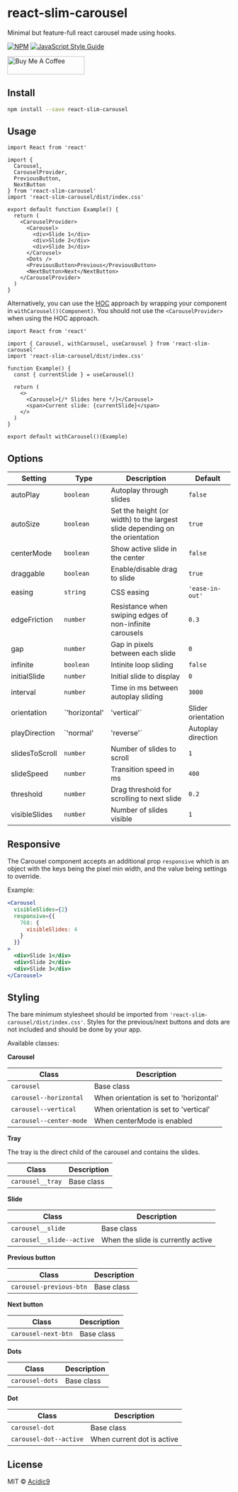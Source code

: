# react-slim-carousel

Minimal but feature-full react carousel made using hooks.

[![NPM](https://img.shields.io/npm/v/react-slim-carousel.svg)](https://www.npmjs.com/package/react-slim-carousel) [![JavaScript Style Guide](https://img.shields.io/badge/code_style-standard-brightgreen.svg)](https://standardjs.com)

<a href="https://www.buymeacoffee.com/ariseyhun" target="_blank"><img src="https://cdn.buymeacoffee.com/buttons/v2/default-orange.png" alt="Buy Me A Coffee" height="41" width="174"></a>

## Install

```bash
npm install --save react-slim-carousel
```

## Usage

```tsx
import React from 'react'

import {
  Carousel,
  CarouselProvider,
  PreviousButton,
  NextButton
} from 'react-slim-carousel'
import 'react-slim-carousel/dist/index.css'

export default function Example() {
  return (
    <CarouselProvider>
      <Carousel>
        <div>Slide 1</div>
        <div>Slide 2</div>
        <div>Slide 3</div>
      </Carousel>
      <Dots />
      <PreviousButton>Previous</PreviousButton>
      <NextButton>Next</NextButton>
    </CarouselProvider>
  )
}
```

Alternatively, you can use the [HOC](https://reactjs.org/docs/higher-order-components.html) approach by wrapping your component in `withCarousel()(Component)`. You should not use the `<CarouselProvider>` when using the HOC approach.

```tsx
import React from 'react'

import { Carousel, withCarousel, useCarousel } from 'react-slim-carousel'
import 'react-slim-carousel/dist/index.css'

function Example() {
  const { currentSlide } = useCarousel()

  return (
    <>
      <Carousel>{/* Slides here */}</Carousel>
      <span>Current slide: {currentSlide}</span>
    </>
  )
}

export default withCarousel()(Example)
```

## Options

| Setting        | Type                        | Description                                                                 | Default         |
| -------------- | --------------------------- | --------------------------------------------------------------------------- | --------------- |
| autoPlay       | `boolean`                   | Autoplay through slides                                                     | `false`         |
| autoSize       | `boolean`                   | Set the height (or width) to the largest slide depending on the orientation | `true`          |
| centerMode     | `boolean`                   | Show active slide in the center                                             | `false`         |
| draggable      | `boolean`                   | Enable/disable drag to slide                                                | `true`          |
| easing         | `string`                    | CSS easing                                                                  | `'ease-in-out'` |
| edgeFriction   | `number`                    | Resistance when swiping edges of non-infinite carousels                     | `0.3`           |
| gap            | `number`                    | Gap in pixels between each slide                                            | `0`             |
| infinite       | `boolean`                   | Intinite loop sliding                                                       | `false`         |
| initialSlide   | `number`                    | Initial slide to display                                                    | `0`             |
| interval       | `number`                    | Time in ms between autoplay sliding                                         | `3000`          |
| orientation    | `'horizontal' | 'vertical'` | Slider orientation                                                          | `'horizontal'`  |
| playDirection  | `'normal' | 'reverse'`      | Autoplay direction                                                          | `'normal'`      |
| slidesToScroll | `number`                    | Number of slides to scroll                                                  | `1`             |
| slideSpeed     | `number`                    | Transition speed in ms                                                      | `400`           |
| threshold      | `number`                    | Drag threshold for scrolling to next slide                                  | `0.2`           |
| visibleSlides  | `number`                    | Number of slides visible                                                    | `1`             |

## Responsive

The Carousel component accepts an additional prop `responsive` which is an object with the keys being the pixel min width, and the value being settings to override.

Example:

```jsx
<Carousel
  visibleSlides={2}
  responsive={{
    768: {
      visibleSlides: 4
    }
  }}
>
  <div>Slide 1</div>
  <div>Slide 2</div>
  <div>Slide 3</div>
</Carousel>
```

## Styling

The bare minimum stylesheet should be imported from `'react-slim-carousel/dist/index.css'`. Styles for the previous/next buttons and dots are not included and should be done by your app.

Available classes:

**Carousel**

| Class                   | Description                             |
| ----------------------- | --------------------------------------- |
| `carousel`              | Base class                              |
| `carousel--horizontal`  | When orientation is set to 'horizontal' |
| `carousel--vertical`    | When orientation is set to 'vertical'   |
| `carousel--center-mode` | When centerMode is enabled              |

**Tray**

The tray is the direct child of the carousel and contains the slides.

| Class            | Description |
| ---------------- | ----------- |
| `carousel__tray` | Base class  |

**Slide**

| Class                     | Description                        |
| ------------------------- | ---------------------------------- |
| `carousel__slide`         | Base class                         |
| `carousel__slide--active` | When the slide is currently active |

**Previous button**

| Class                   | Description |
| ----------------------- | ----------- |
| `carousel-previous-btn` | Base class  |

**Next button**

| Class               | Description |
| ------------------- | ----------- |
| `carousel-next-btn` | Base class  |

**Dots**

| Class           | Description |
| --------------- | ----------- |
| `carousel-dots` | Base class  |

**Dot**

| Class                  | Description                |
| ---------------------- | -------------------------- |
| `carousel-dot`         | Base class                 |
| `carousel-dot--active` | When current dot is active |

## License

MIT © [Acidic9](https://github.com/Acidic9)
